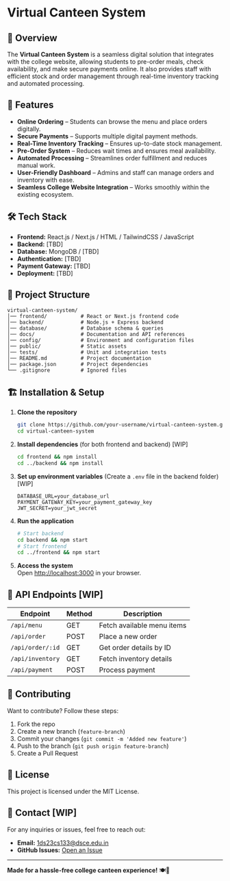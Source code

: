 # Virtual Canteen System

## 📌 Overview
The **Virtual Canteen System** is a seamless digital solution that integrates with the college website, allowing students to pre-order meals, check availability, and make secure payments online. It also provides staff with efficient stock and order management through real-time inventory tracking and automated processing.

## 🚀 Features
- **Online Ordering** – Students can browse the menu and place orders digitally.
- **Secure Payments** – Supports multiple digital payment methods.
- **Real-Time Inventory Tracking** – Ensures up-to-date stock management.
- **Pre-Order System** – Reduces wait times and ensures meal availability.
- **Automated Processing** – Streamlines order fulfillment and reduces manual work.
- **User-Friendly Dashboard** – Admins and staff can manage orders and inventory with ease.
- **Seamless College Website Integration** – Works smoothly within the existing ecosystem.

## 🛠️ Tech Stack
- **Frontend:** React.js / Next.js / HTML / TailwindCSS / JavaScript
- **Backend:** [TBD]
- **Database:** MongoDB / [TBD]
- **Authentication:** [TBD]
- **Payment Gateway:** [TBD]
- **Deployment:** [TBD]

## 📂 Project Structure
```
virtual-canteen-system/
│── frontend/           # React or Next.js frontend code
│── backend/            # Node.js + Express backend
│── database/           # Database schema & queries
│── docs/               # Documentation and API references
│── config/             # Environment and configuration files
│── public/             # Static assets
│── tests/              # Unit and integration tests
│── README.md           # Project documentation
│── package.json        # Project dependencies
└── .gitignore          # Ignored files
```

## 🏗️ Installation & Setup
1. **Clone the repository**
   ```bash
   git clone https://github.com/your-username/virtual-canteen-system.git
   cd virtual-canteen-system
   ```
2. **Install dependencies** (for both frontend and backend) [WIP]
   ```bash
   cd frontend && npm install
   cd ../backend && npm install
   ```
3. **Set up environment variables** (Create a `.env` file in the backend folder) [WIP]
   ```plaintext
   DATABASE_URL=your_database_url
   PAYMENT_GATEWAY_KEY=your_payment_gateway_key
   JWT_SECRET=your_jwt_secret
   ```
4. **Run the application**
   ```bash
   # Start backend
   cd backend && npm start
   # Start frontend
   cd ../frontend && npm start
   ```
5. **Access the system**  
   Open [http://localhost:3000](http://localhost:3000) in your browser.

## 🔗 API Endpoints [WIP]
| Endpoint               | Method | Description |
|------------------------|--------|-------------|
| `/api/menu`           | GET    | Fetch available menu items |
| `/api/order`          | POST   | Place a new order |
| `/api/order/:id`      | GET    | Get order details by ID |
| `/api/inventory`      | GET    | Fetch inventory details |
| `/api/payment`        | POST   | Process payment |

## 🤝 Contributing
Want to contribute? Follow these steps:
1. Fork the repo
2. Create a new branch (`feature-branch`)
3. Commit your changes (`git commit -m 'Added new feature'`)
4. Push to the branch (`git push origin feature-branch`)
5. Create a Pull Request

## 📜 License
This project is licensed under the MIT License.

## 📧 Contact [WIP]
For any inquiries or issues, feel free to reach out:
- **Email:** 1ds23cs133@dsce.edu.in
- **GitHub Issues:** [Open an Issue](https://github.com/NemisysT/DigiGrub/issues)

---
**Made for a hassle-free college canteen experience!** 🍽️🚀
